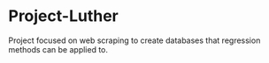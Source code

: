 # Project-Luther
Project focused on web scraping to create databases that regression methods can be applied to.
